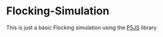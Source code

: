 # Flocking-Simulation

This is just a basic Flocking simulation using the [P5JS](https://p5js.org/) library
